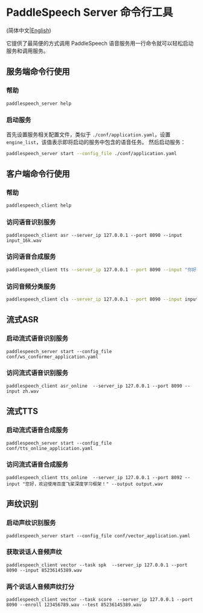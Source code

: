 # PaddleSpeech Server 命令行工具

(简体中文|[English](./README.md))

它提供了最简便的方式调用 PaddleSpeech 语音服务用一行命令就可以轻松启动服务和调用服务。

 ## 服务端命令行使用
 ### 帮助
 ```bash
 paddlespeech_server help
 ```
 ### 启动服务
 首先设置服务相关配置文件，类似于 `./conf/application.yaml`，设置 `engine_list`，该值表示即将启动的服务中包含的语音任务。
 然后启动服务：
 ```bash
 paddlespeech_server start --config_file ./conf/application.yaml
 ```

 ## 客户端命令行使用
 ### 帮助
 ```bash
 paddlespeech_client help
 ```
 ### 访问语音识别服务 
 ```
 paddlespeech_client asr --server_ip 127.0.0.1 --port 8090 --input input_16k.wav
 ```
 
 ### 访问语音合成服务
 ```bash
 paddlespeech_client tts --server_ip 127.0.0.1 --port 8090 --input "你好，欢迎使用百度飞桨深度学习框架！" --output output.wav
 ```

 ### 访问音频分类服务
 ```bash
 paddlespeech_client cls --server_ip 127.0.0.1 --port 8090 --input input.wav
 ```

## 流式ASR

### 启动流式语音识别服务

```
paddlespeech_server start --config_file conf/ws_conformer_application.yaml
```

### 访问流式语音识别服务

```
paddlespeech_client asr_online  --server_ip 127.0.0.1 --port 8090 --input zh.wav
```

## 流式TTS

### 启动流式语音合成服务

```
paddlespeech_server start --config_file conf/tts_online_application.yaml
```

### 访问流式语音合成服务

```
paddlespeech_client tts_online  --server_ip 127.0.0.1 --port 8092 --input "您好，欢迎使用百度飞桨深度学习框架！" --output output.wav
```

## 声纹识别

### 启动声纹识别服务

```
paddlespeech_server start --config_file conf/vector_application.yaml
```

### 获取说话人音频声纹

```
paddlespeech_client vector --task spk  --server_ip 127.0.0.1 --port 8090 --input 85236145389.wav
```

### 两个说话人音频声纹打分

```
paddlespeech_client vector --task score  --server_ip 127.0.0.1 --port 8090 --enroll 123456789.wav --test 85236145389.wav
```
